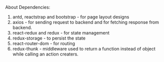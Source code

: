 About Dependencies:

1) antd, reactstrap and bootstrap - for page layout designs
2) axios - for sending request to backend and for fetching response from backend.
3) react-redux and redux - for state management
4) redux-storage - to persist the state
5) react-router-dom - for routing
6) redux-thunk - middleware used to return a function instead of object while calling an action creaters.
